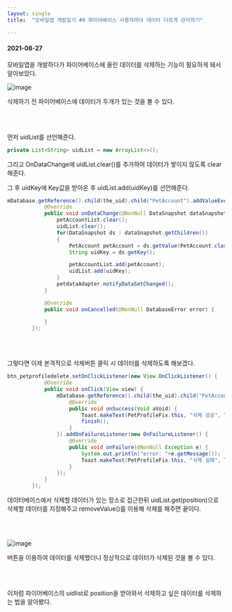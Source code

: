 ```yaml
---
layout: single
title:  "모바일앱 개발일기 #9 파이어베이스 사용자마다 데이터 다르게 관리하기"

---
```


#### 2021-08-27

모바일앱을 개발하다가 파이어베이스에 올린 데이터를 삭제하는 기능이 필요하게 돼서 알아보았다.

![image](https://user-images.githubusercontent.com/69960282/131106846-8d0df797-ee04-4e04-b011-9d6fec72a0b5.png)

삭제하기 전 파이어베이스에 데이터가 두개가 있는 것을 볼 수 있다.

 <br/><br/>

먼저 uidList를 선언해준다.

```java
private List<String> uidList = new ArrayList<>();
```

그리고 OnDataChange에 uidList.clear()를 추가하여 데이터가 쌓이지 않도록 clear해준다.

그 후  uidKey에 Key값을 받아온 후 uidList.add(uidKey)를 선언해준다.

```java
mDatabase.getReference().child(the_uid).child("PetAccount").addValueEventListener(new ValueEventListener() {
            @Override
            public void onDataChange(@NonNull DataSnapshot dataSnapshot) {
                petAccountList.clear();
                uidList.clear();
                for(DataSnapshot ds : dataSnapshot.getChildren())         
                {
                    PetAccount petAccount = ds.getValue(PetAccount.class);
                    String uidKey = ds.getKey();

                    petAccountList.add(petAccount);
                    uidList.add(uidKey);
                }
                petdataAdapter.notifyDataSetChanged();
            }

            @Override
            public void onCancelled(@NonNull DatabaseError error) {

            }
        });
```

 <br/><br/>

그렇다면 이제 본격적으로 삭제버튼 클릭 시 데이터를 삭제하도록 해보겠다.

```java
btn_petprofiledelete.setOnClickListener(new View.OnClickListener() {
            @Override
            public void onClick(View view) {
                mDatabase.getReference().child(the_uid).child("PetAccount").child(uidList.get(position)).removeValue().addOnSuccessListener(new OnSuccessListener<Void>() {
                    @Override
                    public void onSuccess(Void aVoid) {
                        Toast.makeText(PetProfileFix.this, "삭제 성공", Toast.LENGTH_SHORT).show();
                        finish();
                    }
                }).addOnFailureListener(new OnFailureListener() {
                    @Override
                    public void onFailure(@NonNull Exception e) {
                        System.out.println("error: "+e.getMessage());
                        Toast.makeText(PetProfileFix.this, "삭제 실패", Toast.LENGTH_SHORT).show();
                    }
                });
            }
        });
```

데이터베이스에서 삭제할 데이터가 있는 장소로 접근한뒤 uidList.get(position)으로 삭제할 데이터를 지정해주고 removeValue()를 이용해 삭제를 해주면 끝이다.

 <br/><br/>

![image](https://user-images.githubusercontent.com/69960282/131106927-6f073429-f141-421e-9694-55066540e08c.png)

버튼을 이용하여 데이터를 삭제했더니 정상적으로 데이터가 삭제된 것을 볼 수 있다.

 <br/><br/>

이처럼 파이어베이스의 uidlist로 position을 받아와서 삭제하고 싶은 데이터를 삭제하는 법을 알아봤다.
